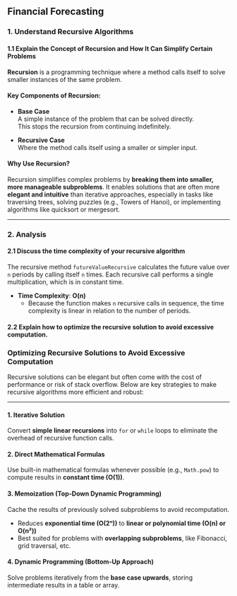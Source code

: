 ## Financial Forecasting

### 1. Understand Recursive Algorithms

#### 1.1 Explain the Concept of Recursion and How It Can Simplify Certain Problems

**Recursion** is a programming technique where a method calls itself to solve smaller instances of the same problem.

#### Key Components of Recursion:

- **Base Case**  
  A simple instance of the problem that can be solved directly.  
  This stops the recursion from continuing indefinitely.

- **Recursive Case**  
  Where the method calls itself using a smaller or simpler input.

#### Why Use Recursion?

Recursion simplifies complex problems by **breaking them into smaller, more manageable subproblems**. It enables solutions that are often more **elegant and intuitive** than iterative approaches, especially in tasks like traversing trees, solving puzzles (e.g., Towers of Hanoi), or implementing algorithms like quicksort or mergesort.

---

### 2. Analysis

#### 2.1 Discuss the time complexity of your recursive algorithm

The recursive method `futureValueRecursive` calculates the future value over `n` periods by calling itself `n` times. Each recursive call performs a single multiplication, which is in constant time.

- **Time Complexity**: **O(n)**
  - Because the function makes `n` recursive calls in sequence, the time complexity is linear in relation to the number of periods.

#### 2.2 Explain how to optimize the recursive solution to avoid excessive computation.

### Optimizing Recursive Solutions to Avoid Excessive Computation

Recursive solutions can be elegant but often come with the cost of performance or risk of stack overflow. Below are key strategies to make recursive algorithms more efficient and robust:

---

#### 1. Iterative Solution

Convert **simple linear recursions** into `for` or `while` loops to eliminate the overhead of recursive function calls.

#### 2. Direct Mathematical Formulas

Use built-in mathematical formulas whenever possible (e.g., `Math.pow`) to compute results in **constant time (O(1))**.

####  3. Memoization (Top-Down Dynamic Programming)

Cache the results of previously solved subproblems to avoid recomputation.

- Reduces **exponential time (O(2ⁿ))** to **linear or polynomial time (O(n) or O(n²))**
- Best suited for problems with **overlapping subproblems**, like Fibonacci, grid traversal, etc.

####  4. Dynamic Programming (Bottom-Up Approach)

Solve problems iteratively from the **base case upwards**, storing intermediate results in a table or array.